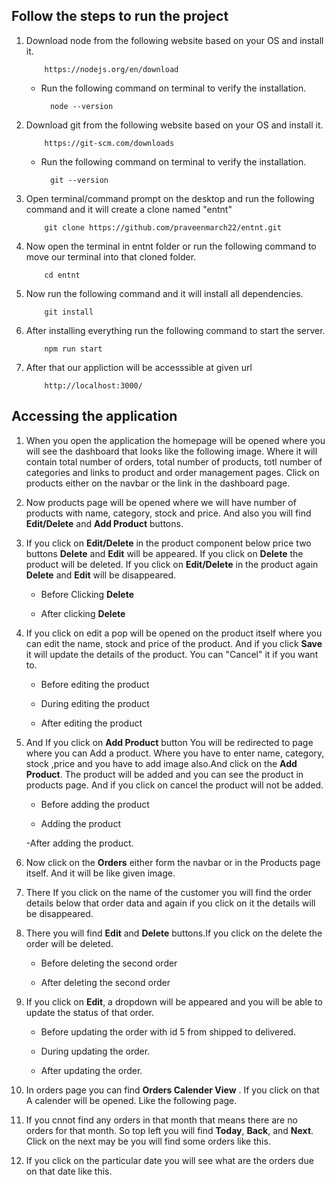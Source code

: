 ## **Follow the steps to run the project**

1.  Download node from the following website based on your OS and install it.

            https://nodejs.org/en/download

    - Run the following command on terminal to verify the installation.

            node --version

2.  Download git from the following website based on your OS and install it.

            https://git-scm.com/downloads

    - Run the following command on terminal to verify the installation.

            git --version

3.  Open terminal/command prompt on the desktop and run the following command and it will create a clone named "entnt"

            git clone https://github.com/praveenmarch22/entnt.git

4.  Now open the terminal in entnt folder or run the following command to move our terminal into that cloned folder.

            cd entnt

5.  Now run the following command and it will install all dependencies.

            git install

6.  After installing everything run the following command to start the server.

            npm run start

7.  After that our appliction will be accesssible at given url

            http://localhost:3000/

## **Accessing the application**

1. When you open the application the homepage will be opened where you will see the dashboard that looks like the following image. Where it will contain total number of orders, total number of products, totl number of categories and links to product and order management pages. Click on products either on the navbar or the link in the dashboard page.

2. Now products page will be opened where we will have number of products with name, category, stock and price. And also you will find **Edit/Delete** and **Add Product** buttons.

3. If you click on **Edit/Delete** in the product component below price two buttons **Delete** and **Edit** will be appeared. If you click on **Delete** the product will be deleted. If you click on **Edit/Delete** in the product again **Delete** and **Edit** will be disappeared.

   - Before Clicking **Delete**

   - After clicking **Delete**

4. If you click on edit a pop will be opened on the product itself where you can edit the name, stock and price of the product. And if you click **Save** it will update the details of the product. You can "Cancel" it if you want to.

   - Before editing the product

   - During editing the product

   - After editing the product

5. And If you click on **Add Product** button You will be redirected to page where you can Add a product. Where you have to enter name, category, stock ,price and you have to add image also.And click on the **Add Product**. The product will be added and you can see the product in products page. And if you click on cancel the product will not be added.

   - Before adding the product

   - Adding the product

   -After adding the product.

6. Now click on the **Orders** either form the navbar or in the Products page itself. And it will be like given image.

7. There If you click on the name of the customer you will find the order details below that order data and again if you click on it the details will be disappeared.

8. There you will find **Edit** and **Delete** buttons.If you click on the delete the order will be deleted.

   - Before deleting the second order

   - After deleting the second order

9. If you click on **Edit**, a dropdown will be appeared and you will be able to update the status of that order.

   - Before updating the order with id 5 from shipped to delivered.

   - During updating the order.

   - After updating the order.

10. In orders page you can find **Orders Calender View** . If you click on that A calender will be opened. Like the following page.

11. If you cnnot find any orders in that month that means there are no orders for that month. So top left you will find **Today**, **Back**, and **Next**. Click on the next may be you will find some orders like this.

12. If you click on the particular date you will see what are the orders due on that date like this.
